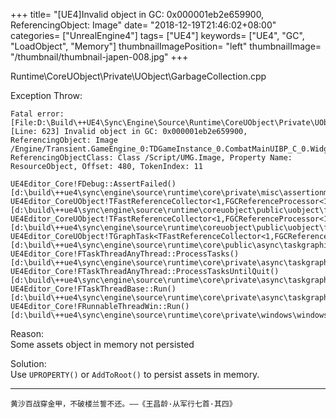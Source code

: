 +++
title= "[UE4]Invalid object in GC: 0x000001eb2e659900, ReferencingObject: Image"
date= "2018-12-19T21:46:02+08:00"
categories= ["UnrealEngine4"]
tags= ["UE4"]
keywords= ["UE4", "GC", "LoadObject", "Memory"]
thumbnailImagePosition= "left"
thumbnailImage= "/thumbnail/thumbnail-japen-008.jpg"
+++

Runtime\CoreUObject\Private\UObject\GarbageCollection.cpp
<!--more-->

Exception Throw:

    Fatal error: [File:D:\Build\++UE4\Sync\Engine\Source\Runtime\CoreUObject\Private\UObject\GarbageCollection.cpp] [Line: 623] Invalid object in GC: 0x000001eb2e659900, ReferencingObject: Image /Engine/Transient.GameEngine_0:TDGameInstance_0.CombatMainUIBP_C_0.WidgetTree_0.MiniMapUIBP_1216.WidgetTree_0.Image_0, ReferencingObjectClass: Class /Script/UMG.Image, Property Name: ResourceObject, Offset: 480, TokenIndex: 11

    UE4Editor_Core!FDebug::AssertFailed() [d:\build\++ue4\sync\engine\source\runtime\core\private\misc\assertionmacros.cpp:425]
    UE4Editor_CoreUObject!TFastReferenceCollector<1,FGCReferenceProcessor<1>,FGCCollector<1>,FGCArrayPool,0>::ProcessObjectArray() [d:\build\++ue4\sync\engine\source\runtime\coreuobject\public\uobject\fastreferencecollector.h:697]
    UE4Editor_CoreUObject!TFastReferenceCollector<1,FGCReferenceProcessor<1>,FGCCollector<1>,FGCArrayPool,0>::FCollectorTaskQueue::DoTask() [d:\build\++ue4\sync\engine\source\runtime\coreuobject\public\uobject\fastreferencecollector.h:378]
    UE4Editor_CoreUObject!TGraphTask<TFastReferenceCollector<1,FGCReferenceProcessor<1>,FGCCollector<1>,FGCArrayPool,0>::FCollectorTaskProcessorTask>::ExecuteTask() [d:\build\++ue4\sync\engine\source\runtime\core\public\async\taskgraphinterfaces.h:829]
    UE4Editor_Core!FTaskThreadAnyThread::ProcessTasks() [d:\build\++ue4\sync\engine\source\runtime\core\private\async\taskgraph.cpp:936]
    UE4Editor_Core!FTaskThreadAnyThread::ProcessTasksUntilQuit() [d:\build\++ue4\sync\engine\source\runtime\core\private\async\taskgraph.cpp:801]
    UE4Editor_Core!FTaskThreadBase::Run() [d:\build\++ue4\sync\engine\source\runtime\core\private\async\taskgraph.cpp:516]
    UE4Editor_Core!FRunnableThreadWin::Run() [d:\build\++ue4\sync\engine\source\runtime\core\private\windows\windowsrunnablethread.cpp:76]
    
Reason:  
Some assets object in memory not persisted

Solution:  
Use `UPROPERTY()` or `AddToRoot()` to persist assets in memory.

***
`黄沙百战穿金甲，不破楼兰誓不还。——《王昌龄·从军行七首·其四》`